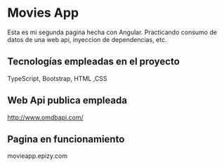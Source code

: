 # Movies App

Esta es mi segunda pagina hecha con Angular.
Practicando consumo de datos de una web api, inyeccion de dependencias, etc.

## Tecnologías empleadas en el proyecto

TypeScript, Bootstrap, HTML ,CSS

## Web Api publica empleada

http://www.omdbapi.com/

## Pagina en funcionamiento

movieapp.epizy.com

